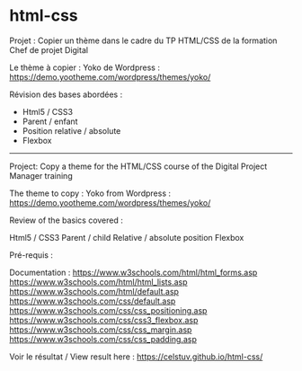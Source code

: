 # html-css
Projet  :
Copier un thème dans le cadre du TP HTML/CSS de la formation Chef de projet Digital

Le thème à copier :
Yoko de Wordpress : https://demo.yootheme.com/wordpress/themes/yoko/

Révision des bases abordées :
 - Html5 / CSS3
 - Parent / enfant
 - Position relative / absolute
 - Flexbox

-----------------------------------------------------------------------------------------
Project: Copy a theme for the HTML/CSS course of the Digital Project Manager training

The theme to copy : 
Yoko from Wordpress : https://demo.yootheme.com/wordpress/themes/yoko/

Review of the basics covered :

Html5 / CSS3
Parent / child
Relative / absolute position
Flexbox

Pré-requis :

Documentation :
https://www.w3schools.com/html/html_forms.asp
https://www.w3schools.com/html/html_lists.asp
https://www.w3schools.com/html/default.asp
https://www.w3schools.com/css/default.asp
https://www.w3schools.com/css/css_positioning.asp
https://www.w3schools.com/css/css3_flexbox.asp
https://www.w3schools.com/css/css_margin.asp
https://www.w3schools.com/css/css_padding.asp


Voir le résultat / View result here : https://celstuv.github.io/html-css/
